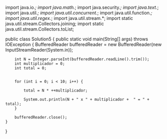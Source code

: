 import java.io.*;
import java.math.*;
import java.security.*;
import java.text.*;
import java.util.*;
import java.util.concurrent.*;
import java.util.function.*;
import java.util.regex.*;
import java.util.stream.*;
import static java.util.stream.Collectors.joining;
import static java.util.stream.Collectors.toList;

public class Solution5 {
    public static void main(String[] args) throws IOException {
        BufferedReader bufferedReader = new BufferedReader(new InputStreamReader(System.in));

        int N = Integer.parseInt(bufferedReader.readLine().trim());
        int multiplicador = 0;
        int total = 0;
    
    
        for (int i = 0; i < 10; i++) {
    
            total = N * ++multiplicador;
    
            System.out.println(N + " x " + multiplicador +  " = " + total);
        }
    
        bufferedReader.close();
    }

}
